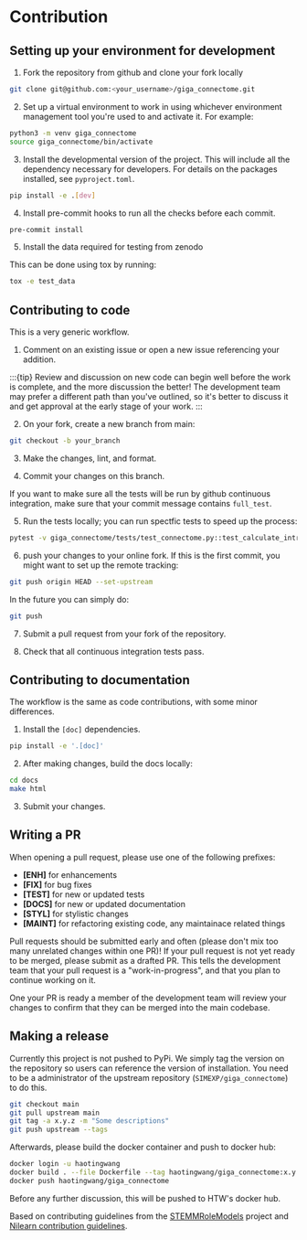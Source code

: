 # Contribution

## Setting up your environment for development

1. Fork the repository from github and clone your fork locally

```bash
git clone git@github.com:<your_username>/giga_connectome.git
```

2. Set up a virtual environment to work in using whichever environment management tool you're used to and activate it. For example:

```bash
python3 -m venv giga_connectome
source giga_connectome/bin/activate
```

3. Install the developmental version of the project. This will include all the dependency necessary for developers. For details on the packages installed, see `pyproject.toml`.

```bash
pip install -e .[dev]
```

4. Install pre-commit hooks to run all the checks before each commit.

```bash
pre-commit install
```

5. Install the data required for testing from zenodo

This can be done using tox by running:

```bash
tox -e test_data
```

## Contributing to code

This is a very generic workflow.

1. Comment on an existing issue or open a new issue referencing your addition.

:::{tip}
Review and discussion on new code can begin well before the work is complete, and the more discussion the better!
The development team may prefer a different path than you've outlined, so it's better to discuss it and get approval at the early stage of your work.
:::

2. On your fork, create a new branch from main:

```bash
git checkout -b your_branch
```

3. Make the changes, lint, and format.

4. Commit your changes on this branch.

If you want to make sure all the tests will be run by github continuous integration,
make sure that your commit message contains `full_test`.

5. Run the tests locally; you can run spectfic tests to speed up the process:

```bash
pytest -v giga_connectome/tests/test_connectome.py::test_calculate_intranetwork_correlation
```

6. push your changes to your online fork. If this is the first commit, you might want to set up the remote tracking:

```bash
git push origin HEAD --set-upstream
```
In the future you can simply do:

```bash
git push
```
7. Submit a pull request from your fork of the repository.

8. Check that all continuous integration tests pass.

## Contributing to documentation

The workflow is the same as code contributions, with some minor differences.

1. Install the `[doc]` dependencies.

```bash
pip install -e '.[doc]'
```

2. After making changes, build the docs locally:

```bash
cd docs
make html
```

3. Submit your changes.

## Writing a PR

When opening a pull request, please use one of the following prefixes:

- **[ENH]** for enhancements
- **[FIX]** for bug fixes
- **[TEST]** for new or updated tests
- **[DOCS]** for new or updated documentation
- **[STYL]** for stylistic changes
- **[MAINT]** for refactoring existing code, any maintainace related things

Pull requests should be submitted early and often (please don't mix too many unrelated changes within one PR)!
If your pull request is not yet ready to be merged, please submit as a drafted PR.
This tells the development team that your pull request is a "work-in-progress", and that you plan to continue working on it.

One your PR is ready a member of the development team will review your changes to confirm that they can be merged into the main codebase.

## Making a release

Currently this project is not pushed to PyPi.
We simply tag the version on the repository so users can reference the version of installation.
You need to be a administrator of the upstream repository (`SIMEXP/giga_connectome`) to do this.

```bash
git checkout main
git pull upstream main
git tag -a x.y.z -m "Some descriptions"
git push upstream --tags
```

Afterwards, please build the docker container and push to docker hub:

```bash
docker login -u haotingwang
docker build . --file Dockerfile --tag haotingwang/giga_connectome:x.y.z
docker push haotingwang/giga_connectome
```
Before any further discussion, this will be pushed to HTW's docker hub.

Based on contributing guidelines from the [STEMMRoleModels](https://github.com/KirstieJane/STEMMRoleModels/blob/gh-pages/CONTRIBUTING.md) project and [Nilearn contribution guidelines](https://nilearn.github.io/stable/development.html).
